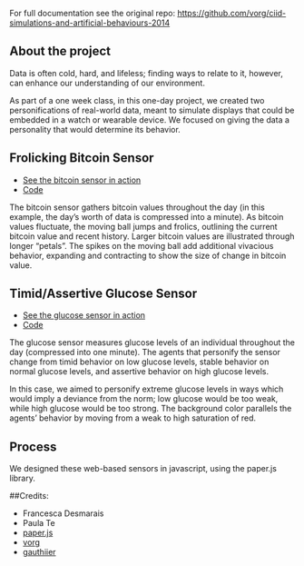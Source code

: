 For full documentation see the original repo: https://github.com/vorg/ciid-simulations-and-artificial-behaviours-2014

## About the project
Data is often cold, hard, and lifeless; finding ways to relate to it, however, can enhance our understanding of our environment.

As part of a one week class, in this one-day project, we created two personifications of real-world data, meant to simulate displays that could be embedded in a watch or wearable device. We focused on giving the data a personality that would determine its behavior.

## Frolicking Bitcoin Sensor
- [See the bitcoin sensor in action](https://rawgit.com/paulate/emotive-bitcoin-glucose-sensors/master/final%20code/bitcoin.html)
- [Code](https://github.com/paulate/emotive-bitcoin-glucose-sensors/blob/master/final%20code/bitcoin.html)

The bitcoin sensor gathers bitcoin values throughout the day (in this example, the day’s worth of data is compressed into a minute). As bitcoin values fluctuate, the moving ball jumps and frolics, outlining the current bitcoin value and recent history. Larger bitcoin values are illustrated through longer “petals”. The spikes on the moving ball add additional vivacious behavior, expanding and contracting to show the size of change in bitcoin value.

## Timid/Assertive Glucose Sensor
- [See the glucose sensor in action](https://rawgit.com/paulate/emotive-bitcoin-glucose-sensors/master/final%20code/glucose.html)
- [Code](https://github.com/paulate/emotive-bitcoin-glucose-sensors/blob/master/final%20code/glucose.html)

The glucose sensor measures glucose levels of an individual throughout the day (compressed into one minute). The agents that personify the sensor change from timid behavior on low glucose levels, stable behavior on normal glucose levels, and assertive behavior on high glucose levels.

In this case, we aimed to personify extreme glucose levels in ways which would imply a deviance from the norm; low glucose would be too weak, while high glucose would be too strong. The background color parallels the agents’ behavior by moving from a weak to high saturation of red.

## Process
We designed these web-based sensors in javascript, using the paper.js library. 

##Credits:
- Francesca Desmarais
- Paula Te
- [paper.js](http://paperjs.org)
- [vorg](https://github.com/vorg)
- [gauthiier](https://github.com/gauthiier)

